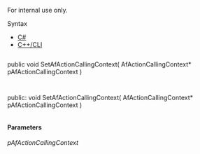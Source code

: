 For internal use only.

Syntax

* [C#](#i-syntax-CS)
* [C++/CLI](#i-syntax-CPP2005)

```
```
public void SetAfActionCallingContext( 
   AfActionCallingContext* pAfActionCallingContext
)
```
```

```
```
public:
void SetAfActionCallingContext( 
   AfActionCallingContext* pAfActionCallingContext
)
```
```

#### Parameters

*pAfActionCallingContext*

